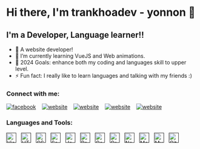# Hi there, I'm trankhoadev - yonnon 👋 
## I'm a Developer, Language learner!!

- 🔭 A website developer!
- 🌱 I’m currently learning VueJS and Web animations.
- 🥅 2024 Goals: enhance both my coding and languages skill to upper level.
- ⚡ Fun fact: I really like to learn languages and talking with my friends :)

### Connect with me:

[![facebook](https://img.icons8.com/cute-clipart/30/000000/facebook-new.png)](https://www.facebook.com/yonnonnn/)
&nbsp;&nbsp;
[![website](https://img.icons8.com/doodle/30/000000/youtube-play--v2.png)](https://www.youtube.com/channel/UC6jTp9Q3pWXzvQEaSkh_UtA)
&nbsp;&nbsp;
[![website](https://img.icons8.com/cute-clipart/30/000000/twitter.png)](https://twitter.com/Yonnon4)
&nbsp;&nbsp;
[![website](https://img.icons8.com/external-justicon-lineal-color-justicon/30/000000/external-linkedin-social-media-justicon-lineal-color-justicon.png)](https://www.linkedin.com/in/khoa-tr%E1%BA%A7n-ba32b7238/)
&nbsp;&nbsp;
[![website](https://img.icons8.com/cute-clipart/30/000000/instagram-new.png)](https://www.instagram.com/yonnon._/)


### Languages and Tools:

[<img align="left" alt="Visual Studio Code" width="26px" src="https://cdn.jsdelivr.net/gh/devicons/devicon/icons/vscode/vscode-original.svg" style="padding-right:10px;" />]()
[<img align="left" alt="HTML5" width="26px" src="https://cdn.jsdelivr.net/gh/devicons/devicon/icons/html5/html5-original.svg" style="padding-right:10px;" />]()
[<img align="left" alt="CSS3" width="26px" src="https://cdn.jsdelivr.net/gh/devicons/devicon/icons/css3/css3-original.svg" style="padding-right:10px;" />]()
[<img align="left" alt="Sass" width="26px" src="https://cdn.jsdelivr.net/gh/devicons/devicon/icons/sass/sass-original.svg" style="padding-right:10px;" />]()
[<img align="left" alt="JavaScript" width="26px" src="https://cdn.jsdelivr.net/gh/devicons/devicon/icons/javascript/javascript-original.svg" style="padding-right:10px;" />]()
[<img align="left" alt="React" width="26px" src="https://cdn.jsdelivr.net/gh/devicons/devicon/icons/react/react-original.svg" style="padding-right:10px;" />]()
[<img align="left" alt="Gatsby" width="26px" src="https://cdn.jsdelivr.net/gh/devicons/devicon/icons/gatsby/gatsby-original.svg" style="padding-right:10px;" />]()
[<img align="left" alt="GraphQL" width="26px" src="https://cdn.jsdelivr.net/gh/devicons/devicon/icons/graphql/graphql-plain.svg" style="padding-right:10px;" />]()
[<img align="left" alt="Node.js" width="26px" src="https://cdn.jsdelivr.net/gh/devicons/devicon/icons/nodejs/nodejs-original.svg" style="padding-right:10px;" />]()
[<img align="left" alt="MongoDB" width="26px" src="https://cdn.jsdelivr.net/gh/devicons/devicon/icons/mongodb/mongodb-original.svg" style="padding-right:10px;" />]()
[<img align="left" alt="MySQL" width="26px" src="https://cdn.jsdelivr.net/gh/devicons/devicon/icons/mysql/mysql-original.svg" style="padding-right:10px;" />]()
[<img align="left" alt="Git" width="26px" src="https://cdn.jsdelivr.net/gh/devicons/devicon/icons/git/git-original.svg" style="padding-right:10px;" />]()
